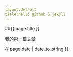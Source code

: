 ```yaml
---
layout:default
title:hello github & jekyll
---
```


##{{ page.title }}

我的第一篇文章

{{ page.date | date_to_string }}